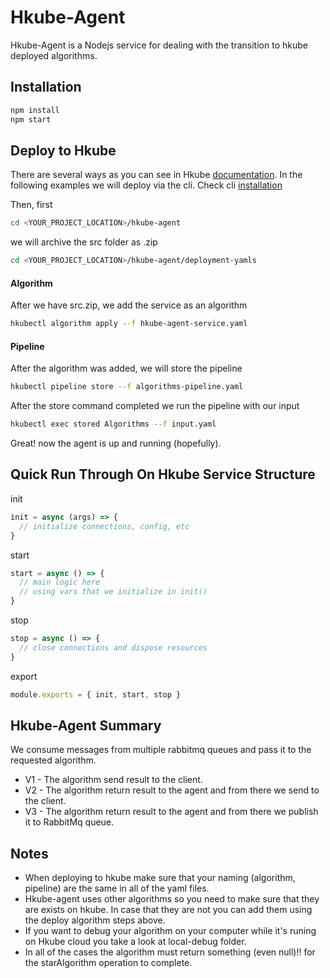 # Hkube-Agent

Hkube-Agent is a Nodejs service for dealing with the transition to hkube deployed algorithms.

## Installation


```bash
npm install
npm start
```

## Deploy to Hkube

There are several ways as you can see in Hkube [documentation](https://hkube.io/learn/#integrate-algorithms).
In the following examples we will deploy via the cli.
Check cli [installation](https://hkube.io/learn/#cli)  

Then, first
```bash
cd <YOUR_PROJECT_LOCATION>/hkube-agent
```
we will archive the src folder as .zip

```bash
cd <YOUR_PROJECT_LOCATION>/hkube-agent/deployment-yamls
```

#### Algorithm

After we have src.zip, we add the service as an algorithm
```bash
hkubectl algorithm apply --f hkube-agent-service.yaml
```

#### Pipeline
  

After the algorithm was added, we will store the pipeline
```bash
hkubectl pipeline store --f algorithms-pipeline.yaml
```

After the store command completed we run the pipeline with our input 
```bash
hkubectl exec stored Algorithms --f input.yaml
```

Great! now the agent is up and running (hopefully).

## Quick Run Through On Hkube Service Structure


init
```js
init = async (args) => {
  // initialize connections, config, etc
}
```

start
```js
start = async () => {
  // main logic here 
  // using vars that we initialize in init()
}
```

stop
```js
stop = async () => {
  // close connections and dispose resources
}
```

export
```js
module.exports = { init, start, stop }
```

## Hkube-Agent Summary
We consume messages from multiple rabbitmq queues and pass it to the requested algorithm.
* V1 - The algorithm send result to the client.
* V2 - The algorithm return result to the agent and from there we send to the client.
* V3 - The algorithm return result to the agent and from there we publish it to RabbitMq queue.

## Notes
* When deploying to hkube make sure that your naming (algorithm, pipeline) are the same in all of the yaml files. 
* Hkube-agent uses other algorithms so you need to make sure that they are exists on hkube. In case that they are not you can add them using the deploy algorithm steps above.
* If you want to debug your algorithm on your computer while it's runing on Hkube cloud you take a look at local-debug folder.
* In all of the cases the algorithm must return something (even null)!! for the starAlgorithm operation to complete.